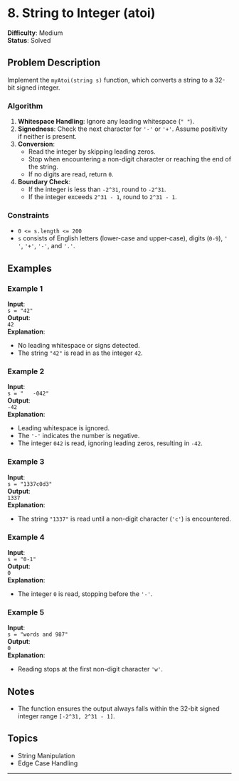 # 8. String to Integer (atoi)

**Difficulty**: Medium  
**Status**: Solved  

## Problem Description

Implement the `myAtoi(string s)` function, which converts a string to a 32-bit signed integer.

### Algorithm

1. **Whitespace Handling**: Ignore any leading whitespace (`" "`).
2. **Signedness**: Check the next character for `'-'` or `'+'`. Assume positivity if neither is present.
3. **Conversion**:
   - Read the integer by skipping leading zeros.
   - Stop when encountering a non-digit character or reaching the end of the string.
   - If no digits are read, return `0`.
4. **Boundary Check**:
   - If the integer is less than `-2^31`, round to `-2^31`.
   - If the integer exceeds `2^31 - 1`, round to `2^31 - 1`.

### Constraints

- `0 <= s.length <= 200`
- `s` consists of English letters (lower-case and upper-case), digits (`0-9`), `' '`, `'+'`, `'-'`, and `'.'`.

## Examples

### Example 1
**Input**:  
`s = "42"`  
**Output**:  
`42`  
**Explanation**:  
- No leading whitespace or signs detected.  
- The string `"42"` is read in as the integer `42`.  

### Example 2
**Input**:  
`s = "   -042"`  
**Output**:  
`-42`  
**Explanation**:  
- Leading whitespace is ignored.  
- The `'-'` indicates the number is negative.  
- The integer `042` is read, ignoring leading zeros, resulting in `-42`.  

### Example 3
**Input**:  
`s = "1337c0d3"`  
**Output**:  
`1337`  
**Explanation**:  
- The string `"1337"` is read until a non-digit character (`'c'`) is encountered.  

### Example 4
**Input**:  
`s = "0-1"`  
**Output**:  
`0`  
**Explanation**:  
- The integer `0` is read, stopping before the `'-'`.  

### Example 5
**Input**:  
`s = "words and 987"`  
**Output**:  
`0`  
**Explanation**:  
- Reading stops at the first non-digit character `'w'`.  

## Notes

- The function ensures the output always falls within the 32-bit signed integer range `[-2^31, 2^31 - 1]`.

## Topics
- String Manipulation
- Edge Case Handling

---
